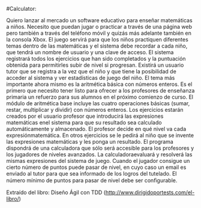 #Calculator:

Quiero lanzar al mercado un software educativo para enseñar matemáticas a niños.
Necesito que puedan jugar o practicar a través de una página web pero también a través del teléfono móvil
y quizás más adelante también en la consola Xbox. El juego servirá para que los niños practiquen diferentes temas dentro
de las matemáticas y el sistema debe recordar a cada niño, que tendrá un nombre de usuario y una clave de acceso.
El sistema registrará todos los ejercicios que han sido completados y la puntuación obtenida para permitirles subir
de nivel si progresan. Existirá un usuario tutor que se registra a la vez que el niño y que tiene la posibilidad de
acceder al sistema y ver estadísticas de juego del niño. El tema más importante ahora mismo es la aritmética
básica con números enteros. Es el primero que necesito tener listo para ofrecer a los profesores de enseñanza
primaria un refuerzo para sus alumnos en el próximo comienzo de curso. El módulo de aritmética base incluye las
cuatro operaciones básicas (sumar, restar, multiplicar y dividir) con números enteros. Los ejercicios estarán creados
por el usuario profesor que introducirá las expresiones matemáticas enel sistema para que su resultado sea calculado automáticamente y almacenado. El profesor
decide en qué nivel va cada expresiónmatemática. En otros ejercicios se le pedirá al niño que se invente las expresiones 
matemáticas y les ponga un resultado. El programa dispondrá de una calculadora que sólo será accesible para los profesores 
y los jugadores de niveles avanzados. La calculadoraevaluará y resolverá las mismas expresiones del sistema de juego.
Cuando el jugador consigue un cierto número de puntos puede pasar de nivel, en cuyo caso un email es enviado al tutor para 
que sea informado de los logros del tutelado. El número mínimo de puntos para pasar de nivel debe ser conﬁgurable.

Extraído del libro: Diseño Ágil con TDD (http://www.dirigidoportests.com/el-libro/)